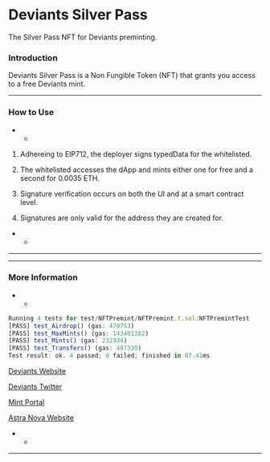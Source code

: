 # Deviants Silver Pass

The Silver Pass NFT for Deviants preminting.

### Introduction
Deviants Silver Pass is a Non Fungible Token (NFT) that grants you access to a free Deviants mint.
* * *

### How to Use
* *
1. Adhereing to EIP712, the deployer signs typedData for the whitelisted.

2. The whitelisted accesses the dApp and mints either one for free and a second for 0.0035 ETH.

3. Signature verification occurs on both the UI and at a smart contract level.

4. Signatures are only valid for the address they are created for.
* *
* * *

* * *
### More Information 
* *

```javascript
Running 4 tests for test/NFTPremint/NFTPremint.t.sol:NFTPremintTest
[PASS] test_Airdrop() (gas: 479753)
[PASS] test_MaxMints() (gas: 143401382)
[PASS] test_Mints() (gas: 232934)
[PASS] test_Transfers() (gas: 497339)
Test result: ok. 4 passed; 0 failed; finished in 87.41ms
```

[Deviants Website](https://www.deviantsnft.com/)

[Deviants Twitter](https://twitter.com/DeviantsNFT)

[Mint Portal](https://www.mint.deviantsnft.com/)

[Astra Nova Website](https://astranova.world/)

* *

* * *
